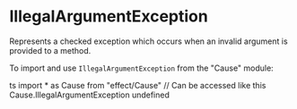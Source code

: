 # IllegalArgumentException

Represents a checked exception which occurs when an invalid argument is
provided to a method.

To import and use `IllegalArgumentException` from the "Cause" module:

ts
import \* as Cause from "effect/Cause"
// Can be accessed like this
Cause.IllegalArgumentException
undefined
